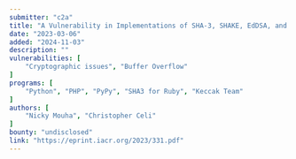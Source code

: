 ```yaml
---
submitter: "c2a"
title: "A Vulnerability in Implementations of SHA-3, SHAKE, EdDSA, and Other NIST-Approved Algorithms"
date: "2023-03-06"
added: "2024-11-03"
description: ""
vulnerabilities: [
    "Cryptographic issues", "Buffer Overflow"
]
programs: [
    "Python", "PHP", "PyPy", "SHA3 for Ruby", "Keccak Team"
]
authors: [
    "Nicky Mouha", "Christopher Celi"
]
bounty: "undisclosed"
link: "https://eprint.iacr.org/2023/331.pdf"
---
```




